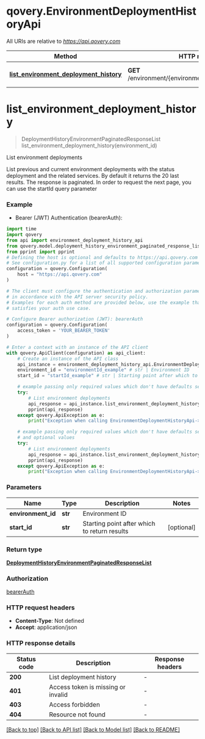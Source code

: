 # qovery.EnvironmentDeploymentHistoryApi

All URIs are relative to *https://api.qovery.com*

Method | HTTP request | Description
------------- | ------------- | -------------
[**list_environment_deployment_history**](EnvironmentDeploymentHistoryApi.md#list_environment_deployment_history) | **GET** /environment/{environmentId}/deploymentHistory | List environment deployments


# **list_environment_deployment_history**
> DeploymentHistoryEnvironmentPaginatedResponseList list_environment_deployment_history(environment_id)

List environment deployments

List previous and current environment deployments with the status deployment and the related services. By default it returns the 20 last results. The response is paginated. In order to request the next page, you can use the startId query parameter

### Example

* Bearer (JWT) Authentication (bearerAuth):

```python
import time
import qovery
from api import environment_deployment_history_api
from qovery.model.deployment_history_environment_paginated_response_list import DeploymentHistoryEnvironmentPaginatedResponseList
from pprint import pprint
# Defining the host is optional and defaults to https://api.qovery.com
# See configuration.py for a list of all supported configuration parameters.
configuration = qovery.Configuration(
    host = "https://api.qovery.com"
)

# The client must configure the authentication and authorization parameters
# in accordance with the API server security policy.
# Examples for each auth method are provided below, use the example that
# satisfies your auth use case.

# Configure Bearer authorization (JWT): bearerAuth
configuration = qovery.Configuration(
    access_token = 'YOUR_BEARER_TOKEN'
)

# Enter a context with an instance of the API client
with qovery.ApiClient(configuration) as api_client:
    # Create an instance of the API class
    api_instance = environment_deployment_history_api.EnvironmentDeploymentHistoryApi(api_client)
    environment_id = "environmentId_example" # str | Environment ID
    start_id = "startId_example" # str | Starting point after which to return results (optional)

    # example passing only required values which don't have defaults set
    try:
        # List environment deployments
        api_response = api_instance.list_environment_deployment_history(environment_id)
        pprint(api_response)
    except qovery.ApiException as e:
        print("Exception when calling EnvironmentDeploymentHistoryApi->list_environment_deployment_history: %s\n" % e)

    # example passing only required values which don't have defaults set
    # and optional values
    try:
        # List environment deployments
        api_response = api_instance.list_environment_deployment_history(environment_id, start_id=start_id)
        pprint(api_response)
    except qovery.ApiException as e:
        print("Exception when calling EnvironmentDeploymentHistoryApi->list_environment_deployment_history: %s\n" % e)
```


### Parameters

Name | Type | Description  | Notes
------------- | ------------- | ------------- | -------------
 **environment_id** | **str**| Environment ID |
 **start_id** | **str**| Starting point after which to return results | [optional]

### Return type

[**DeploymentHistoryEnvironmentPaginatedResponseList**](DeploymentHistoryEnvironmentPaginatedResponseList.md)

### Authorization

[bearerAuth](../README.md#bearerAuth)

### HTTP request headers

 - **Content-Type**: Not defined
 - **Accept**: application/json


### HTTP response details

| Status code | Description | Response headers |
|-------------|-------------|------------------|
**200** | List deployment history |  -  |
**401** | Access token is missing or invalid |  -  |
**403** | Access forbidden |  -  |
**404** | Resource not found |  -  |

[[Back to top]](#) [[Back to API list]](../README.md#documentation-for-api-endpoints) [[Back to Model list]](../README.md#documentation-for-models) [[Back to README]](../README.md)

